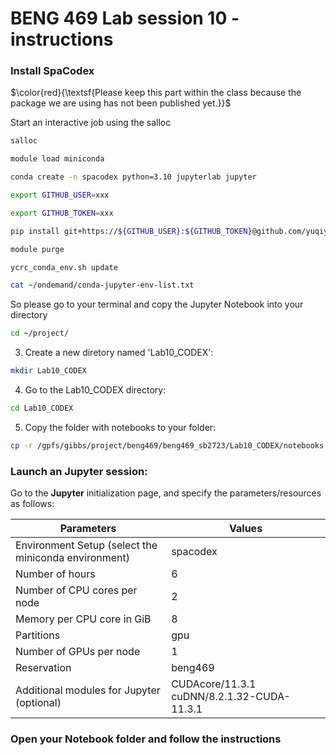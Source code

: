 
# BENG 469 Lab session 10 - instructions

### Install SpaCodex

$\color{red}{\textsf{Please keep this part within the class because the package we are using has not been published yet.}}$ 

Start an interactive job using the salloc
```bash
salloc
```

```bash
module load miniconda
```
```bash
conda create -n spacodex python=3.10 jupyterlab jupyter
```

```bash
export GITHUB_USER=xxx
```
```bash
export GITHUB_TOKEN=xxx
```

```bash
pip install git+https://${GITHUB_USER}:${GITHUB_TOKEN}@github.com/yuqiyuqitan/SAP.git@preppip
```
```bash
module purge
```

```bash
ycrc_conda_env.sh update
```

```bash
cat ~/ondemand/conda-jupyter-env-list.txt
```

So please go to your terminal and copy the Jupyter Notebook into your directory

```bash
cd ~/project/
```
3. Create a new diretory named 'Lab10_CODEX':
```bash
mkdir Lab10_CODEX
```
4. Go to the Lab10_CODEX directory:
```bash
cd Lab10_CODEX
```
5. Copy the folder with notebooks to your folder:
```bash
cp -r /gpfs/gibbs/project/beng469/beng469_sb2723/Lab10_CODEX/notebooks ./
```

### Launch an Jupyter session:

Go to the **Jupyter** initialization page, and specify the parameters/resources as follows:

 Parameters      | Values |
| ----------- | ----------- |
| Environment Setup (select the miniconda environment) | spacodex  |
| Number of hours   | 6        |
| Number of CPU cores per node   | 2        |
| Memory per CPU core in GiB   | 8       |
| Partitions   | gpu        |
| Number of GPUs per node | 1 |
| Reservation | beng469 |
| Additional modules for Jupyter (optional) | CUDAcore/11.3.1 cuDNN/8.2.1.32-CUDA-11.3.1 |


### Open your Notebook folder and follow the instructions
